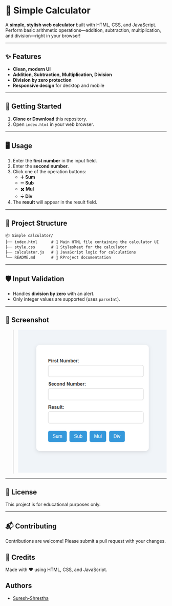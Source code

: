 # 🧮 Simple Calculator

A **simple, stylish web calculator** built with HTML, CSS, and JavaScript. Perform basic arithmetic operations—addition, subtraction, multiplication, and division—right in your browser!

---

## ✨ Features

- **Clean, modern UI**  
- **Addition, Subtraction, Multiplication, Division**
- **Division by zero protection**
- **Responsive design** for desktop and mobile

---

## 🚀 Getting Started

1. **Clone or Download** this repository.
2. Open `index.html` in your web browser.

---

## 🖥️ Usage

1. Enter the **first number** in the input field.
2. Enter the **second number**.
3. Click one of the operation buttons:
   - ➕ **Sum**
   - ➖ **Sub**
   - ✖️ **Mul**
   - ➗ **Div**
4. The **result** will appear in the result field.

---

## 📁 Project Structure

```
📦 Simple calculator/
├── index.html      # 📄 Main HTML file containing the calculator UI
├── style.css       # 🎨 Stylesheet for the calculator
├── calculator.js   # 📜 JavaScript logic for calculations
└── README.md       # 📘 RProject documentation
```

---

## 🛡️ Input Validation

- Handles **division by zero** with an alert.
- Only integer values are supported (uses `parseInt`).

---


## 📸 Screenshot

> ![Simple Calculator View](/calculator-screenshot.png)

---

## 📝 License

This project is for educational purposes only.

---

## 📬 Contributing
Contributions are welcome! Please submit a pull request with your changes.

## 🙌 Credits

Made with ❤️ using HTML, CSS, and JavaScript.


## Authors
- [Suresh-Shrestha](https://github.com/Suresh-Shrestha1)

